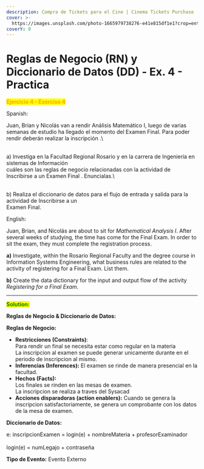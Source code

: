 ```yaml
---
description: Compra de Tickets para el Cine | Cinema Tickets Purchase
cover: >-
  https://images.unsplash.com/photo-1665979738276-e41e815df1e1?crop=entropy&cs=srgb&fm=jpg&ixid=M3wxOTcwMjR8MHwxfHNlYXJjaHw4fHxmaW5hbCUyMGV4YW18ZW58MHx8fHwxNzQ0Mzc2ODU5fDA&ixlib=rb-4.0.3&q=85
coverY: 0
---
```


# Reglas de Negocio (RN) y Diccionario de Datos (DD) - Ex. 4 - Practica

<mark style="color:orange;">**Ejercicio 4 - Exercise 4**</mark>

Spanish:

Juan, Brian y Nicolás van a rendir Análisis Matemático I, luego de varias semanas de estudio ha llegado el&#x20;momento del Examen Final. Para poder rendir deberán realizar la inscripción .\
\
a) Investiga en la Facultad Regional Rosario y en la carrera de Ingeniería en sistemas de Información\
cuáles son las reglas de negocio relacionadas con la actividad de Inscribirse a un Examen Final .&#x20;Enuncialas.\
\
b) Realiza el diccionario de datos para el flujo de entrada y salida para la actividad de Inscribirse a un\
Examen Final.

English:

Juan, Brian, and Nicolás are about to sit for _Mathematical Analysis I_. After several weeks of studying, the time has come for the Final Exam. In order to sit the exam, they must complete the registration process.

**a)** Investigate, within the Rosario Regional Faculty and the degree course in Information Systems Engineering, what business rules are related to the activity of registering for a Final Exam. List them.

**b)** Create the data dictionary for the input and output flow of the activity _Registering for a Final Exam_.

***

<mark style="color:green;">**Solution:**</mark>

**Reglas de Negocio & Diccionario de Datos:**

**Reglas de Negocio:**

* **Restricciones (Constraints)**: \
  Para rendir un final se necesita estar como regular en la materia\
  La inscripcion al examen se puede generar unicamente durante en el periodo de inscripcion al mismo.
* **Inferencias (Inferences):** El examen se rinde de manera presencial en la facultad.&#x20;
* **Hechos (Facts):** \
  Los finales se rinden en las mesas de examen.\
  La inscripcion se realiza a traves del Sysacad
* **Acciones disparadoras (action enablers):**  Cuando se genera la inscripcion satisfactoriamente, se genera un comprobante con los datos de la mesa de examen.&#x20;

**Diccionario de Datos:**

e: inscripcionExamen = login(e) + nombreMateria + profesorExaminador\
\
login(e) = numLegajo + contraseña





**Tipo de Evento:** Evento Externo&#x20;
